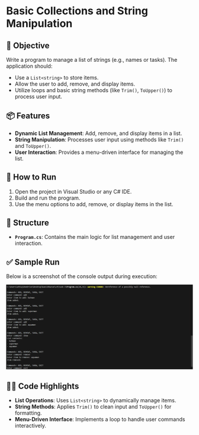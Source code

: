 # Basic Collections and String Manipulation

## 📝 Objective
Write a program to manage a list of strings (e.g., names or tasks). The application should:
- Use a `List<string>` to store items.
- Allow the user to add, remove, and display items.
- Utilize loops and basic string methods (like `Trim()`, `ToUpper()`) to process user input.

## 📦 Features
- **Dynamic List Management**: Add, remove, and display items in a list.
- **String Manipulation**: Processes user input using methods like `Trim()` and `ToUpper()`.
- **User Interaction**: Provides a menu-driven interface for managing the list.

## 🚀 How to Run
1. Open the project in Visual Studio or any C# IDE.
2. Build and run the program.
3. Use the menu options to add, remove, or display items in the list.

## 🧱 Structure
- **`Program.cs`**: Contains the main logic for list management and user interaction.

## ✅ Sample Run
Below is a screenshot of the console output during execution:

![Sample Run](./images/output.png)

## 🧑‍💻 Code Highlights
- **List Operations**: Uses `List<string>` to dynamically manage items.
- **String Methods**: Applies `Trim()` to clean input and `ToUpper()` for formatting.
- **Menu-Driven Interface**: Implements a loop to handle user commands interactively.
